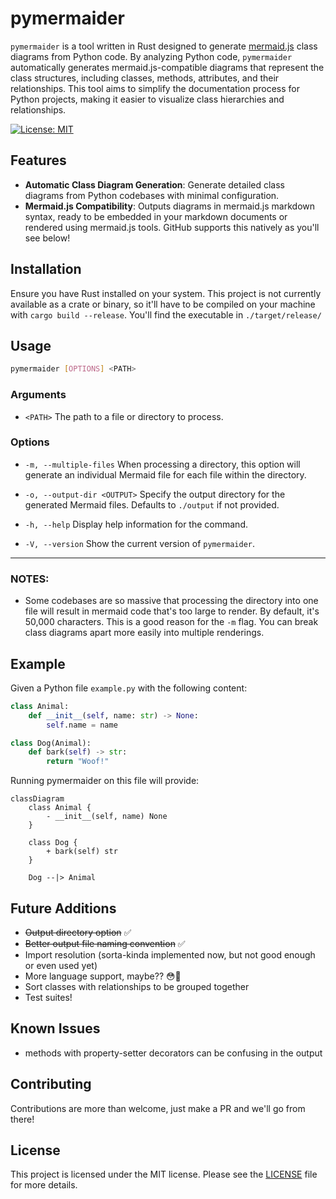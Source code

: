 # pymermaider

`pymermaider` is a tool written in Rust designed to generate [mermaid.js](https://github.com/mermaid-js/mermaid) class diagrams from Python code. By analyzing Python code, `pymermaider` automatically generates mermaid.js-compatible diagrams that represent the class structures, including classes, methods, attributes, and their relationships. This tool aims to simplify the documentation process for Python projects, making it easier to visualize class hierarchies and relationships.

[![License: MIT](https://img.shields.io/badge/License-MIT-green.svg)](https://opensource.org/licenses/MIT)

## Features

- **Automatic Class Diagram Generation**: Generate detailed class diagrams from Python codebases with minimal configuration.
- **Mermaid.js Compatibility**: Outputs diagrams in mermaid.js markdown syntax, ready to be embedded in your markdown documents or rendered using mermaid.js tools. GitHub supports this natively as you'll see below!

## Installation

Ensure you have Rust installed on your system. This project is not currently available as a crate or binary, so it'll have to be compiled on your machine with `cargo build --release`. You'll find the executable in `./target/release/`

## Usage

```bash
pymermaider [OPTIONS] <PATH>
```

### Arguments

- `<PATH>`
  The path to a file or directory to process.

### Options

- `-m, --multiple-files`
  When processing a directory, this option will generate an individual Mermaid file for each file within the directory.

- `-o, --output-dir <OUTPUT>`
  Specify the output directory for the generated Mermaid files. Defaults to `./output` if not provided.

- `-h, --help`
  Display help information for the command.

- `-V, --version`
  Show the current version of `pymermaider`.

---

### NOTES:

- Some codebases are so massive that processing the directory into one file will result in mermaid code that's too large to render. By default, it's 50,000 characters. This is a good reason for the `-m` flag. You can break class diagrams apart more easily into multiple renderings.

## Example

Given a Python file `example.py` with the following content:

```python
class Animal:
    def __init__(self, name: str) -> None:
        self.name = name

class Dog(Animal):
    def bark(self) -> str:
        return "Woof!"
```

Running pymermaider on this file will provide:

```mermaid
classDiagram
    class Animal {
        - __init__(self, name) None
    }

    class Dog {
        + bark(self) str
    }

    Dog --|> Animal
```

## Future Additions

- ~~Output directory option~~ ✅
- ~~Better output file naming convention~~ ✅
- Import resolution (sorta-kinda implemented now, but not good enough or even used yet)
- More language support, maybe?? 😳🤔
- Sort classes with relationships to be grouped together
- Test suites!

## Known Issues

- methods with property-setter decorators can be confusing in the output

## Contributing

Contributions are more than welcome, just make a PR and we'll go from there!

## License

This project is licensed under the MIT license. Please see the
[LICENSE](LICENSE) file for more details.
